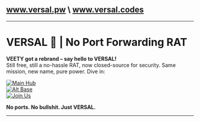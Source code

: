 ## www.versal.pw \ www.versal.codes
---

# VERSAL 🐀 | No Port Forwarding RAT

**VEETY got a rebrand – say hello to VERSAL!**  
Still free, still a no-hassle RAT, now closed-source for security. Same mission, new name, pure power. Dive in:

[![Main Hub](https://img.shields.io/badge/Main%20Hub-versal.codes-1E90FF?style=for-the-badge)](https://versal.codes)  
[![Alt Base](https://img.shields.io/badge/Alt%20Base-versal.pw-FF4500?style=for-the-badge)](https://versal.pw)  
[![Join Us](https://img.shields.io/badge/Forum-versal.codes/forum-32CD32?style=for-the-badge)](https://versal.codes/forum)  

**No ports. No bullshit. Just VERSAL.**

---
